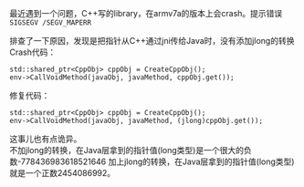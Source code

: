 最近遇到一个问题，C++写的library，在armv7a的版本上会crash。提示错误`SIGSEGV /SEGV_MAPERR`

排查了一下原因，发现是把指针从C++通过jni传给Java时，没有添加jlong的转换  
Crash代码：
```
std::shared_ptr<CppObj> cppObj = CreateCppObj();
env->CallVoidMethod(javaObj, javaMethod, cppObj.get());
```

修复代码：  
```
std::shared_ptr<CppObj> cppObj = CreateCppObj();
env->CallVoidMethod(javaObj, javaMethod, (jlong)cppObj.get());
```

这事儿也有点诡异。  
不加jlong的转换，在Java层拿到的指针值(long类型)是一个很大的负数-778436983618521646
加上jlong的转换，在Java层拿到的指针值(long类型)就是一个正数2454086992。
